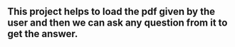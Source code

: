 ## This project helps to load the pdf given by the user and then we can ask any question from it to get the answer.
